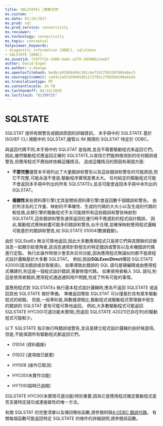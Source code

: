 ```yaml
---
title: SQLSTATEs |微軟文件
ms.custom: ''
ms.date: 01/19/2017
ms.prod: sql
ms.prod_service: connectivity
ms.reviewer: ''
ms.technology: connectivity
ms.topic: conceptual
helpviewer_keywords:
- diagnostic information [ODBC], sqlstates
- SQLSTATE [ODBC]
ms.assetid: f29fff2e-3d09-4a8c-a2f9-2059062cbebf
author: David-Engel
ms.author: v-daenge
ms.openlocfilehash: be4bca929b8d48c301c6e71917503387004a6ec5
ms.sourcegitcommit: ce94c2ad7a50945481172782c270b5b0206e61de
ms.translationtype: MT
ms.contentlocale: zh-TW
ms.lasthandoff: 04/14/2020
ms.locfileid: "81299725"
---
```

# <a name="sqlstates"></a>SQLSTATE
SQLSTAT 提供有關警告或錯誤原因的詳細資訊。 本手冊中的 SQLSTATE 基於 ISO/IEF CLI 規範中的 SQLSTAT,儘管以 IM 開頭的 SQLSTAT 特定於 ODBC。  
  
 與返回代碼不同,本手冊中的 SQLSTAT 是指南,並且不需要驅動程式來返回它們。 因此,雖然驅動程式應返回正確的 SQLSTATE,以查找它們能夠檢測到的任何錯誤或警告,但應用程式不應始終依賴這種情況。 造成這種情況的原因有兩個方面:  
  
-   **不要完整**儘管本手冊列出了大量錯誤和警告以及這些錯誤和警告的可能原因,但它不完整,可能永遠不會是;驅動程序實現差異太大。 任何給定的驅動程式可能不會返回本手冊中列出的所有 SQLSTATEs,並且可能會返回本手冊中未列出的 SQLSTAT。  
  
-   **複雜性**某些資料庫引擎(尤其是關係資料庫引擎)會返回數千個錯誤和警告。 由於所涉及的工作量、映射的不準確性、生成的代碼的大大小以及生成的代碼的較低值,此類引擎的驅動程式不太可能將所有這些錯誤和警告映射到 SQLSTATE,這些錯誤和警告通常返回在運行時不應遇到的程式設計錯誤。 因此,驅動程式應映射盡可能多的錯誤和警告,似乎合理,並確保映射應用程式邏輯可能基於的錯誤和警告,如 SQLSTATE 01004(數據截斷)。  
  
 由於 SQLStatEs 無法可靠地返回,因此大多數應用程式只是將它們與其關聯的診斷消息一起顯示給使用者,該消息通常針對發生的特定錯誤或警告以及本機錯誤代碼進行定製。 執行此操作時很少會丟失任何功能,因為應用程式無論如何都不能將程式設計邏輯基於大多數 SQLSTAT。 例如,假設**SQLExecDirect**傳回 SQLSTATE 42000(語法錯誤或存取衝突)。 如果導致此錯誤的 SQL 語句是硬編碼或由應用程式構建的,則這是一個程式設計錯誤,需要修復代碼。 如果使用者輸入 SQL 語句,則這是使用者錯誤,應用程式通過通知用戶問題,完成了所有可能的事情。  
  
 當應用程式對 SQLSTATEs 執行基本程式設計邏輯時,應為不返回 SQLSTATE 或返回其他 SQLSTATE 做好準備。 準確返回哪些 SQLSTAT 可以僅基於具有眾多驅動程式的經驗。 但是,一般準則是,與數據源相比,驅動程式或驅動程式管理器中發生的錯誤的 SQLSTAT 更有可能可靠地返回。 例如,大多數驅動程式可能返回 SQLSTATE HYC00(可選功能未實現),而返回 SQLSTATE 42021(已存在列)的驅動程式可能較少。  
  
 以下 SQLSTATE 指示執行時錯誤或警告,並且是建立程式設計邏輯的良好候選項。 但是,不能保證所有驅動程式都返回它們。  
  
-   01004 (資料截斷)  
  
-   01S02 (選項值已變更)  
  
-   HY008 (操作已取消)  
  
-   HYC00(未實作功能)  
  
-   HYT00(超時已過期)  
  
 SQLSTATE HYC00(未實現可選功能)特別重要,因為它是應用程式確定驅動程式是否支援特定語句或連接屬性的唯一方法。  
  
 有關 SQLSTAT 的完整清單以及傳回哪些函數,請參閱附錄[A:ODBC 錯誤代碼](../../../odbc/reference/appendixes/appendix-a-odbc-error-codes.md)。 有關每個函數可能返回特定 SQLSTATE 的條件的詳細說明,請參閱該函數。
